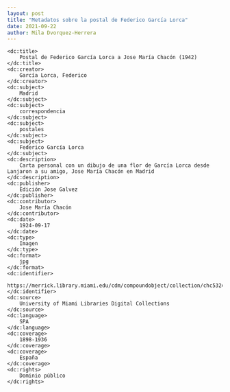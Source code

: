 ```yaml
---
layout: post
title: "Metadatos sobre la postal de Federico García Lorca"
date: 2021-09-22
author: Mila Dvorquez-Herrera
---
```

<?xml version="1.0"?>
<metadata
    xmlns:dc="http://purl.org/dc/elements/1.1/">

    <dc:title> 
        Postal de Federico García Lorca a Jose María Chacón (1942)
    </dc:title>
    <dc:creator> 
        García Lorca, Federico
    </dc:creator>
    <dc:subject> 
        Madrid
    </dc:subject>
    <dc:subject> 
        correspondencia
    </dc:subject>
    <dc:subject> 
        postales
    </dc:subject>
    <dc:subject> 
        Federico García Lorca
    </dc:subject>
    <dc:description> 
        Carta personal con un dibujo de una flor de García Lorca desde Lanjaron a su amigo, Jose María Chacón en Madrid
    </dc:description>
    <dc:publisher> 
        Edición Jose Galvez
    </dc:publisher>
    <dc:contributor> 
        Jose María Chacón
    </dc:contributor>
    <dc:date> 
        1924-09-17
    </dc:date>
    <dc:type> 
        Imagen
    </dc:type>
    <dc:format> 
        jpg
    </dc:format>
    <dc:identifier> 
        https://merrick.library.miami.edu/cdm/compoundobject/collection/chc5324/id/31/rec/19
    </dc:identifier>
    <dc:source> 
        University of Miami Libraries Digital Collections
    </dc:source>
    <dc:language> 
        SPA
    </dc:language>
    <dc:coverage> 
        1898-1936
    </dc:coverage>
    <dc:coverage> 
        España
    </dc:coverage>
    <dc:rights> 
        Dominio público
    </dc:rights>

</metadata>
